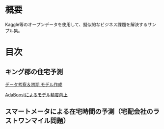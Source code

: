 # 概要
Kaggle等のオープンデータを使用して、擬似的なビジネス課題を解決するサンプル集。

# 目次
## キング郡の住宅予測
[データ考察＆初期 モデル作成](http://nbviewer.jupyter.org/github/snufkin92/data_science_sample_work/blob/master/w_01/modeling_process_vol1.ipynb)

[AdaBoostによるモデル精度向上](http://nbviewer.jupyter.org/github/snufkin92/data_science_sample_work/blob/dev/w_01/modeling_process_vol2.ipynb)

## スマートメータによる在宅時間の予測（宅配会社のラストワンマイル問題）
